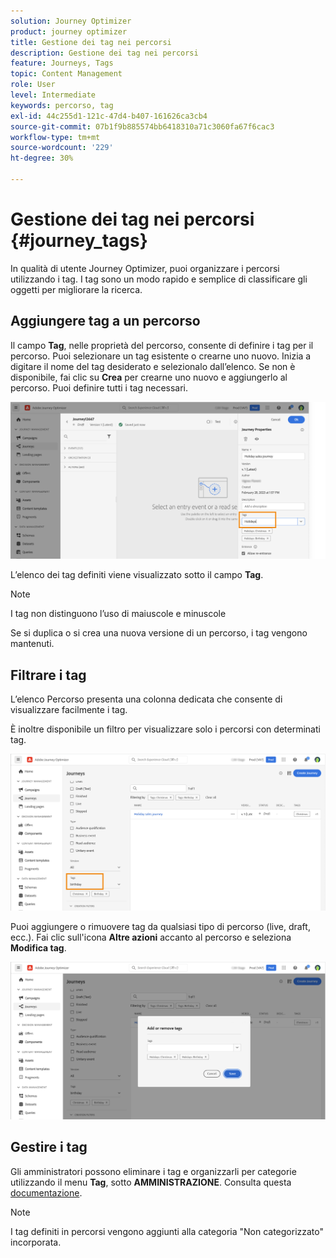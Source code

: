 ```yaml
---
solution: Journey Optimizer
product: journey optimizer
title: Gestione dei tag nei percorsi
description: Gestione dei tag nei percorsi
feature: Journeys, Tags
topic: Content Management
role: User
level: Intermediate
keywords: percorso, tag
exl-id: 44c255d1-121c-47d4-b407-161626ca3cb4
source-git-commit: 07b1f9b885574bb6418310a71c3060fa67f6cac3
workflow-type: tm+mt
source-wordcount: '229'
ht-degree: 30%

---
```


# Gestione dei tag nei percorsi {#journey_tags}

In qualità di utente Journey Optimizer, puoi organizzare i percorsi utilizzando i tag. I tag sono un modo rapido e semplice di classificare gli oggetti per migliorare la ricerca.

## Aggiungere tag a un percorso

Il campo **Tag**, nelle proprietà del percorso, consente di definire i tag per il percorso. Puoi selezionare un tag esistente o crearne uno nuovo. Inizia a digitare il nome del tag desiderato e selezionalo dall’elenco. Se non è disponibile, fai clic su **Crea** per crearne uno nuovo e aggiungerlo al percorso. Puoi definire tutti i tag necessari.

![](assets/tags1.png)

L’elenco dei tag definiti viene visualizzato sotto il campo **Tag**.

>[!NOTE]
>
> I tag non distinguono l’uso di maiuscole e minuscole
> 
> Se si duplica o si crea una nuova versione di un percorso, i tag vengono mantenuti.

## Filtrare i tag

L’elenco Percorso presenta una colonna dedicata che consente di visualizzare facilmente i tag.

È inoltre disponibile un filtro per visualizzare solo i percorsi con determinati tag.

![](assets/tags2.png)

Puoi aggiungere o rimuovere tag da qualsiasi tipo di percorso (live, draft, ecc.). Fai clic sull&#39;icona **Altre azioni** accanto al percorso e seleziona **Modifica tag**.

![](assets/tags3.png)

## Gestire i tag

Gli amministratori possono eliminare i tag e organizzarli per categorie utilizzando il menu **Tag**, sotto **AMMINISTRAZIONE**. Consulta questa [documentazione](https://experienceleague.adobe.com/docs/experience-platform/administrative-tags/overview.html?lang=it).

>[!NOTE]
>
> I tag definiti in percorsi vengono aggiunti alla categoria &quot;Non categorizzato&quot; incorporata.
